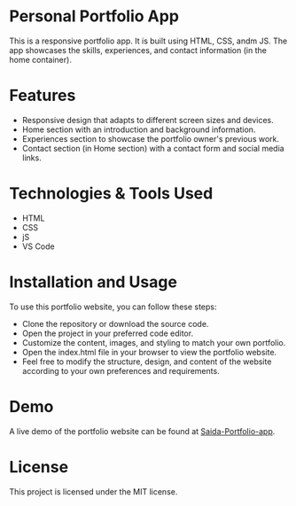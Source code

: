 # Personal Portfolio App
This is a responsive portfolio app. It is built using HTML, CSS, andm JS. The app showcases the skills, experiences, and contact information (in the home container).

# Features
- Responsive design that adapts to different screen sizes and devices.
- Home section with an introduction and background information.
- Experiences section to showcase the portfolio owner's previous work.
- Contact section (in Home section) with a contact form and social media links.

# Technologies & Tools Used
- HTML
- CSS
- jS
- VS Code

# Installation and Usage
To use this portfolio website, you can follow these steps:

- Clone the repository or download the source code.
- Open the project in your preferred code editor.
- Customize the content, images, and styling to match your own portfolio.
- Open the index.html file in your browser to view the portfolio website.
- Feel free to modify the structure, design, and content of the website according to your own preferences and requirements.

# Demo
A live demo of the portfolio website can be found at [Saida-Portfolio-app](https://saida-personal-portfolio.netlify.app/).

# License
This project is licensed under the MIT license.
